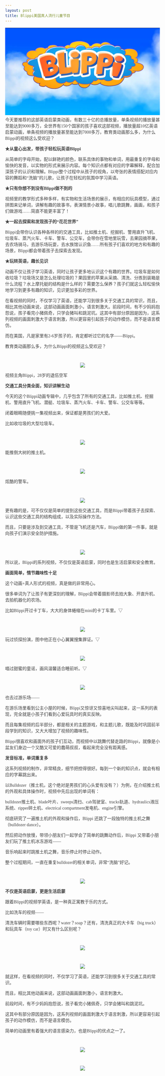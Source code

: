 ```yaml
---
layout: post
title: Blippi美国真人流行儿童节目
---
```


<p style="color:#404040;font-family:Georgia, &quot;font-size:16px;background-color:#FFFFFF;">
<img src="https://raw.githubusercontent.com/bestop/lanyon/gh-pages/public/20200511145925.png" />
	今天要推荐的这部英语启蒙类动画，有数三十亿的总播放量，单条视频的播放量甚至能达到9000多万，全世界有150个国家的孩子喜欢这部视频，播放量超10亿英语启蒙动画，单条视频的播放量甚至能达到7000多万，教育类动画那么多，为什么Blippi的视频这么受欢迎？
</p>
<p style="color:#404040;font-family:Georgia, &quot;font-size:16px;background-color:#FFFFFF;">
	<span style="font-weight:600;">★从童心出发，带孩子轻松玩英语Blippi</span> 
</p>
<p style="color:#404040;font-family:Georgia, &quot;font-size:16px;background-color:#FFFFFF;">
	从简单的字母开始，配以鲜艳的颜色，联系具体的事物和单词，用最重复的字母和愉快的发音，以实物的形式来展示内容。每个知识点都有对应的字幕解释，配合加深孩子的认识和理解。Blippi整个过程中从孩子的视角，以夸张的表情搭配对应内容的舞蹈和“洗脑”的儿歌，让孩子在轻松的氛围中学习英语。
</p>
<p style="color:#404040;font-family:Georgia, &quot;font-size:16px;background-color:#FFFFFF;">
	<span style="font-weight:600;">★只有你想不到没有Blippi做不到的</span> 
</p>
<p style="color:#404040;font-family:Georgia, &quot;font-size:16px;background-color:#FFFFFF;">
	视频里的教学形式多种多样，有实物和生活场景的展示，有相应的玩具模型，通过拼图来记单词，讲解有趣的故事书，表演情景小故事，唱儿歌跳舞，画画，和孩子们做游戏……简直不能更丰富了！
</p>
<p style="color:#404040;font-family:Georgia, &quot;font-size:16px;background-color:#FFFFFF;">
	<span style="font-weight:600;">★一起去探索和发现孩子的“花花世界”</span> 
</p>
<p style="color:#404040;font-family:Georgia, &quot;font-size:16px;background-color:#FFFFFF;">
	Blippi会带你认识各种各样的的交通工具，比如推土机、挖掘机、警用直升飞机、垃圾车、蒸汽火车、卡车、警车、公交车，会带你在雪地里玩雪，去果园摘苹果，去农场骑马，去游乐场玩耍，去水族馆认识鱼……所有孩子们喜欢的地方和有趣的场景，Blippi都会带着孩子去探索去发现。
</p>
<p style="color:#404040;font-family:Georgia, &quot;font-size:16px;background-color:#FFFFFF;">
	<span style="font-weight:600;">★玩转英语，趣长见识</span> 
</p>
<p style="color:#404040;font-family:Georgia, &quot;font-size:16px;background-color:#FFFFFF;">
	动画不仅让孩子学习英语，同时让孩子更多地认识这个有趣的世界。垃圾车是如何收垃圾？垃圾场又是怎么处理垃圾的？果园里的苹果从采摘、清洗、分拣到装箱是什么流程？水上摩托艇的结构是什么样的？需要怎么保养？孩子们就这么轻松愉快地学习到更多有趣的知识，见识更加多彩的世界。
</p>
<p style="color:#404040;font-family:Georgia, &quot;font-size:16px;background-color:#FFFFFF;">
	在看视频的同时，不仅学习了英语，还能学习到很多关于交通工具的常识，而且，相比其他动画来说，这部动画画面刺激小，语言刺激大。前段时间，有不少妈妈抱怨说，孩子看完小猪佩奇，只学会猪叫和跳泥坑。这其中有部分原因是因为，这系列视频的画面刺激大于语言刺激，所以更容易引起孩子的动作模仿，而不是语言模仿。
</p>
<p style="color:#404040;font-family:Georgia, &quot;font-size:16px;background-color:#FFFFFF;">
	而在美国，凡是家里有2-6岁孩子的，肯定都听过它的名字——Blippi。
</p>
<p style="color:#404040;font-family:Georgia, &quot;font-size:16px;background-color:#FFFFFF;">
	教育类动画那么多，为什么Blippi的视频这么受欢迎？
</p>
<p style="color:#404040;font-family:Georgia, &quot;font-size:16px;background-color:#FFFFFF;">
	<br />
</p>
<div class="image-package" style="margin:0px;text-align:center;font-size:0px;color:#404040;font-family:Georgia, &quot;background-color:#FFFFFF;">
	<div class="image-container" style="background-color:transparent;margin:0px auto;">
		<div class="image-container-fill">
		</div>
		<div class="image-view">
			<img class="" src="https://upload-images.jianshu.io/upload_images/33280-b838f7ed215eb562.jpg?imageMogr2/auto-orient/strip|imageView2/2/w/634/format/webp" style="width:auto;height:auto;" /> 
		</div>
	</div>
</div>
<p style="color:#404040;font-family:Georgia, &quot;font-size:16px;background-color:#FFFFFF;">
	视频主角Blippi，28岁的退伍空军
</p>
<p style="color:#404040;font-family:Georgia, &quot;font-size:16px;background-color:#FFFFFF;">
	<span style="font-weight:600;">交通工具分类全面，知识讲解生动</span> 
</p>
<p style="color:#404040;font-family:Georgia, &quot;font-size:16px;background-color:#FFFFFF;">
	今天的这个Blippi动画专辑中，几乎包含了所有的交通工具，比如推土机、挖掘机、警用直升飞机、潜艇、垃圾车、蒸汽火车、卡车、警车、公交车等等。
</p>
<p style="color:#404040;font-family:Georgia, &quot;font-size:16px;background-color:#FFFFFF;">
	闭着眼睛随便挑一集视频出来，保证都是男孩们的大爱。
</p>
<p style="color:#404040;font-family:Georgia, &quot;font-size:16px;background-color:#FFFFFF;">
	比如收垃圾的大型垃圾车。
</p>
<p style="color:#404040;font-family:Georgia, &quot;font-size:16px;background-color:#FFFFFF;">
	<br />
</p>
<div class="image-package" style="margin:0px;text-align:center;font-size:0px;color:#404040;font-family:Georgia, &quot;background-color:#FFFFFF;">
	<div class="image-container" style="background-color:transparent;margin:0px auto;">
		<div class="image-container-fill">
		</div>
		<div class="image-view">
			<img class="" src="https://upload-images.jianshu.io/upload_images/33280-330beb7ac763b335.gif?imageMogr2/auto-orient/strip|imageView2/2/w/400/format/webp" style="width:auto;height:auto;" /> 
		</div>
	</div>
</div>
<p style="color:#404040;font-family:Georgia, &quot;font-size:16px;background-color:#FFFFFF;">
	能推倒大树的推土机。
</p>
<p style="color:#404040;font-family:Georgia, &quot;font-size:16px;background-color:#FFFFFF;">
	<br />
</p>
<div class="image-package" style="margin:0px;text-align:center;font-size:0px;color:#404040;font-family:Georgia, &quot;background-color:#FFFFFF;">
	<div class="image-container" style="background-color:transparent;margin:0px auto;">
		<div class="image-container-fill">
		</div>
		<div class="image-view">
			<img class="" src="https://upload-images.jianshu.io/upload_images/33280-b1b58bf6ccb3ad3c.gif?imageMogr2/auto-orient/strip|imageView2/2/w/400/format/webp" style="width:auto;height:auto;" /> 
		</div>
	</div>
</div>
<p style="color:#404040;font-family:Georgia, &quot;font-size:16px;background-color:#FFFFFF;">
	炫酷的警车。
</p>
<p style="color:#404040;font-family:Georgia, &quot;font-size:16px;background-color:#FFFFFF;">
	<br />
</p>
<div class="image-package" style="margin:0px;text-align:center;font-size:0px;color:#404040;font-family:Georgia, &quot;background-color:#FFFFFF;">
	<div class="image-container" style="background-color:transparent;margin:0px auto;">
		<div class="image-container-fill">
		</div>
		<div class="image-view">
			<img class="" src="https://upload-images.jianshu.io/upload_images/33280-085636f2644419d3.gif?imageMogr2/auto-orient/strip|imageView2/2/w/400/format/webp" style="width:auto;height:auto;" /> 
		</div>
	</div>
</div>
<p style="color:#404040;font-family:Georgia, &quot;font-size:16px;background-color:#FFFFFF;">
	更有趣的是，可不仅仅是简单的提到这些交通工具，而是Blippi带着孩子去探索、认识这些交通工具的结构组成，以及实际操作方法。
</p>
<p style="color:#404040;font-family:Georgia, &quot;font-size:16px;background-color:#FFFFFF;">
	而且，只要是涉及到交通工具，不管是飞机还是汽车，Blippi做的第一件事，就是向孩子们演示安全防护措施。
</p>
<p style="color:#404040;font-family:Georgia, &quot;font-size:16px;background-color:#FFFFFF;">
	<br />
</p>
<div class="image-package" style="margin:0px;text-align:center;font-size:0px;color:#404040;font-family:Georgia, &quot;background-color:#FFFFFF;">
	<div class="image-container" style="background-color:transparent;margin:0px auto;">
		<div class="image-container-fill">
		</div>
		<div class="image-view">
			<img class="" src="https://upload-images.jianshu.io/upload_images/33280-1df01c38d61f0a6e.gif?imageMogr2/auto-orient/strip|imageView2/2/w/400/format/webp" style="width:auto;height:auto;" /> 
		</div>
	</div>
</div>
<p style="color:#404040;font-family:Georgia, &quot;font-size:16px;background-color:#FFFFFF;">
	所以说，Blippi的系列视频，不仅仅是英语启蒙，同时也是生活启蒙和安全教育。
</p>
<p style="color:#404040;font-family:Georgia, &quot;font-size:16px;background-color:#FFFFFF;">
	<span style="font-weight:600;">画面简单，情节趣味性十足</span> 
</p>
<p style="color:#404040;font-family:Georgia, &quot;font-size:16px;background-color:#FFFFFF;">
	这个动画+真人形式的视频，真是做的非常用心。
</p>
<p style="color:#404040;font-family:Georgia, &quot;font-size:16px;background-color:#FFFFFF;">
	很多单词为了让孩子有更深刻的理解，Blippi会带着摄影师去拍大象、开直升机、去拍机器化的农场。
</p>
<p style="color:#404040;font-family:Georgia, &quot;font-size:16px;background-color:#FFFFFF;">
	比如Blippi开过卡丁车，大大的身体蜷缩在mini的卡丁车里。▽
</p>
<p style="color:#404040;font-family:Georgia, &quot;font-size:16px;background-color:#FFFFFF;">
	<br />
</p>
<div class="image-package" style="margin:0px;text-align:center;font-size:0px;color:#404040;font-family:Georgia, &quot;background-color:#FFFFFF;">
	<div class="image-container" style="background-color:transparent;margin:0px auto;">
		<div class="image-container-fill">
		</div>
		<div class="image-view">
			<img class="" src="https://upload-images.jianshu.io/upload_images/33280-e416c9a4dadf7cf1.gif?imageMogr2/auto-orient/strip|imageView2/2/w/400/format/webp" style="width:auto;height:auto;" /> 
		</div>
	</div>
</div>
<p style="color:#404040;font-family:Georgia, &quot;font-size:16px;background-color:#FFFFFF;">
	玩过侦探扮演，图中他正在小心翼翼搜集罪证。▽
</p>
<p style="color:#404040;font-family:Georgia, &quot;font-size:16px;background-color:#FFFFFF;">
	<br />
</p>
<div class="image-package" style="margin:0px;text-align:center;font-size:0px;color:#404040;font-family:Georgia, &quot;background-color:#FFFFFF;">
	<div class="image-container" style="background-color:transparent;margin:0px auto;">
		<div class="image-container-fill">
		</div>
		<div class="image-view">
			<img class="" src="https://upload-images.jianshu.io/upload_images/33280-5d46ad46beac2c09.gif?imageMogr2/auto-orient/strip|imageView2/2/w/400/format/webp" style="width:auto;height:auto;" /> 
		</div>
	</div>
</div>
<p style="color:#404040;font-family:Georgia, &quot;font-size:16px;background-color:#FFFFFF;">
	唱过甜蜜的童谣，画风温馨适合睡前听。▽
</p>
<p style="color:#404040;font-family:Georgia, &quot;font-size:16px;background-color:#FFFFFF;">
	<br />
</p>
<div class="image-package" style="margin:0px;text-align:center;font-size:0px;color:#404040;font-family:Georgia, &quot;background-color:#FFFFFF;">
	<div class="image-container" style="background-color:transparent;margin:0px auto;">
		<div class="image-container-fill">
		</div>
		<div class="image-view">
			<img class="" src="https://upload-images.jianshu.io/upload_images/33280-d75a1d023be9dcab.gif?imageMogr2/auto-orient/strip|imageView2/2/w/400/format/webp" style="width:auto;height:auto;" /> 
		</div>
	</div>
</div>
<p style="color:#404040;font-family:Georgia, &quot;font-size:16px;background-color:#FFFFFF;">
	也去过游乐场——
</p>
<p style="color:#404040;font-family:Georgia, &quot;font-size:16px;background-color:#FFFFFF;">
	在游乐场里看到公主小屋的时候，Blippi又惊讶又惊喜地尖叫起来，这一系列的表现，完全就是小孩子们看到心爱玩具时的真实反映。
</p>
<p style="color:#404040;font-family:Georgia, &quot;font-size:16px;background-color:#FFFFFF;">
	而且每集视频的后半部分，都是相关的主题游戏，和主题儿歌，既能及时巩固前半段学到的知识，又大大增加了视频的趣味性。
</p>
<p style="color:#404040;font-family:Georgia, &quot;font-size:16px;background-color:#FFFFFF;">
	Blippi很喜欢和画面外的孩子们互动，而视频中以跳舞代替走路的Blippi，就像是小盆友们身边一个又酷又可爱的蠢萌叔叔，看起来完全没有距离感。
</p>
<p style="color:#404040;font-family:Georgia, &quot;font-size:16px;background-color:#FFFFFF;">
	<span style="font-weight:600;">发音标准，单词重复多</span> 
</p>
<p style="color:#404040;font-family:Georgia, &quot;font-size:16px;background-color:#FFFFFF;">
	这系列视频的制作，非常精良，细节把控得很好。每到一个新的知识点，就会有相应的字幕跳出来。
</p>
<p style="color:#404040;font-family:Georgia, &quot;font-size:16px;background-color:#FFFFFF;">
	以Bulldozer（推土机，这个绝对是男孩们的心头爱有没有？）为例，在介绍推土机的外观和具体操作时，视频中先后出现的单词有：
</p>
<p style="color:#404040;font-family:Georgia, &quot;font-size:16px;background-color:#FFFFFF;">
	bulldozer推土机、blade叶片、sweeps清扫、cab驾驶室、tracks轨道、hydraulics液压系统、ripper碎土机、electrical compartment发电机、engine引擎。
</p>
<p style="color:#404040;font-family:Georgia, &quot;font-size:16px;background-color:#FFFFFF;">
	彻底研究了一遍推土机的外观和操作后，Blippi 还跳了一段独特的推土机之舞（bulldozer dance）。
</p>
<p style="color:#404040;font-family:Georgia, &quot;font-size:16px;background-color:#FFFFFF;">
	然后把动作放慢，带领小朋友们一起学会了简单的跳舞动作后，Blippi 又带着小朋友们玩了推土机冰冻游戏——
</p>
<p style="color:#404040;font-family:Georgia, &quot;font-size:16px;background-color:#FFFFFF;">
	音乐响起来时跳推土机之舞，音乐停止时停止动作。
</p>
<p style="color:#404040;font-family:Georgia, &quot;font-size:16px;background-color:#FFFFFF;">
	整个过程期间，一直在重复bulldozer的相关单词，非常“洗脑”好记。
</p>
<p style="color:#404040;font-family:Georgia, &quot;font-size:16px;background-color:#FFFFFF;">
	<br />
</p>
<div class="image-package" style="margin:0px;text-align:center;font-size:0px;color:#404040;font-family:Georgia, &quot;background-color:#FFFFFF;">
	<div class="image-container" style="background-color:transparent;margin:0px auto;">
		<div class="image-container-fill">
		</div>
		<div class="image-view">
			<img class="" src="https://upload-images.jianshu.io/upload_images/33280-e7c32496b328f16d.gif?imageMogr2/auto-orient/strip|imageView2/2/w/400/format/webp" style="width:auto;height:auto;" /> 
		</div>
	</div>
</div>
<p style="color:#404040;font-family:Georgia, &quot;font-size:16px;background-color:#FFFFFF;">
	<span style="font-weight:600;">不仅是英语启蒙，更是生活启蒙</span> 
</p>
<p style="color:#404040;font-family:Georgia, &quot;font-size:16px;background-color:#FFFFFF;">
	跟着Blippi的视频学英语，是一种真正寓教于乐的方式。
</p>
<p style="color:#404040;font-family:Georgia, &quot;font-size:16px;background-color:#FFFFFF;">
	比如洗车的视频——
</p>
<p style="color:#404040;font-family:Georgia, &quot;font-size:16px;background-color:#FFFFFF;">
	清洗车辆时需要哪些东西呢？water？soap？还有，清洗真正的大卡车（big truck）和玩具车（toy car）时又有什么区别呢？
</p>
<p style="color:#404040;font-family:Georgia, &quot;font-size:16px;background-color:#FFFFFF;">
	<br />
</p>
<div class="image-package" style="margin:0px;text-align:center;font-size:0px;color:#404040;font-family:Georgia, &quot;background-color:#FFFFFF;">
	<div class="image-container" style="background-color:transparent;margin:0px auto;">
		<div class="image-container-fill">
		</div>
		<div class="image-view">
			<img class="" src="https://upload-images.jianshu.io/upload_images/33280-557c2d6b8463c0f8.gif?imageMogr2/auto-orient/strip|imageView2/2/w/400/format/webp" style="width:auto;height:auto;" /> 
		</div>
	</div>
</div>
<p style="color:#404040;font-family:Georgia, &quot;font-size:16px;background-color:#FFFFFF;">
	<br />
</p>
<div class="image-package" style="margin:0px;text-align:center;font-size:0px;color:#404040;font-family:Georgia, &quot;background-color:#FFFFFF;">
	<div class="image-container" style="background-color:transparent;margin:0px auto;">
		<div class="image-container-fill">
		</div>
		<div class="image-view">
			<img class="" src="https://upload-images.jianshu.io/upload_images/33280-5486ce0a06aac64e.gif?imageMogr2/auto-orient/strip|imageView2/2/w/400/format/webp" style="width:auto;height:auto;" /> 
		</div>
	</div>
</div>
<p style="color:#404040;font-family:Georgia, &quot;font-size:16px;background-color:#FFFFFF;">
	就这样，在看视频的同时，不仅学习了英语，还能学习到很多关于交通工具的常识。
</p>
<p style="color:#404040;font-family:Georgia, &quot;font-size:16px;background-color:#FFFFFF;">
	而且，相比其他动画来说，这部动画画面刺激小，语言刺激大。
</p>
<p style="color:#404040;font-family:Georgia, &quot;font-size:16px;background-color:#FFFFFF;">
	前段时间，有不少妈妈抱怨说，孩子看完小猪佩奇，只学会猪叫和跳泥坑。
</p>
<p style="color:#404040;font-family:Georgia, &quot;font-size:16px;background-color:#FFFFFF;">
	这其中有部分原因是因为，这系列视频的画面刺激大于语言刺激，所以更容易引起孩子的动作模仿，而不是语言模仿。
</p>
<p style="color:#404040;font-family:Georgia, &quot;font-size:16px;background-color:#FFFFFF;">
	简单的动画里有着强大的语言感染力，也是Blippi的优点之一了。
</p>
<p style="color:#404040;font-family:Georgia, &quot;font-size:16px;background-color:#FFFFFF;">
	<br />
</p>
<div class="image-package" style="margin:0px;text-align:center;font-size:0px;color:#404040;font-family:Georgia, &quot;background-color:#FFFFFF;">
	<div class="image-container" style="background-color:transparent;margin:0px auto;">
		<div class="image-container-fill">
		</div>
		<div class="image-view">
			<img class="" src="https://upload-images.jianshu.io/upload_images/33280-8b00955ca5d38714?imageMogr2/auto-orient/strip|imageView2/2/w/1024/format/webp" style="width:auto;height:auto;" /> 
		</div>
	</div>
</div>
<p style="color:#404040;font-family:Georgia, &quot;font-size:16px;background-color:#FFFFFF;">
	<br />
</p>
<div class="image-package" style="margin:0px;text-align:center;font-size:0px;color:#404040;font-family:Georgia, &quot;background-color:#FFFFFF;">
	<div class="image-container" style="background-color:transparent;margin:0px auto;">
		<div class="image-container-fill">
		</div>
		<div class="image-view">
			<img class="" src="https://upload-images.jianshu.io/upload_images/33280-36b857319e3ea4c5?imageMogr2/auto-orient/strip|imageView2/2/w/1200/format/webp" style="width:auto;height:auto;" /> 
		</div>
	</div>
</div>


